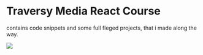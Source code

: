 # Traversy Media React Course

contains code snippets and some full fleged projects, that i made along the way.

<img src="https://i.pinimg.com/736x/a3/c7/35/a3c7357e33061a3fc4f43fdd2622cbfb.jpg">
